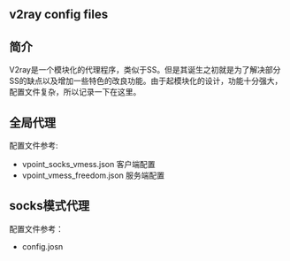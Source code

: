 ## v2ray config files ##

## 简介 ##

V2ray是一个模块化的代理程序，类似于SS。但是其诞生之初就是为了解决部分SS的缺点以及增加一些特色的改良功能。由于起模块化的设计，功能十分强大，配置文件复杂，所以记录一下在这里。

## 全局代理 ##

配置文件参考:

- vpoint_socks_vmess.json 客户端配置
- vpoint_vmess_freedom.json 服务端配置

## socks模式代理 ##

配置文件参考：

- config.josn
